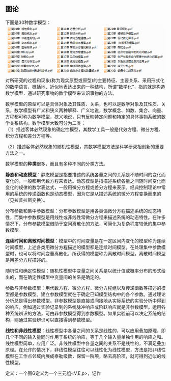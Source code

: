 ## 图论
下面是30种数学模型：
![](2021-06-20-00-20-17.png)
对所研究的过程和现象(称为现实原型或原型)的主要特征、主要关系、采用形式化的数学语言，概括地、近似地表达出来的一种结构，所谓“数学化”，指的就是构造数学模型．通过研究事物的数学模型来认识事物的方法。

数学模型的原型可以是具体对象及其性质、关系，也可以是数学对象及其性质、关系，数学模型有广义和狭义两种解释．广义地说，数学概念、如数、集合、向量、方程都可称为数学模型，狭义地说，只有反映特定问题和特定的具体事物系统的数学关系结构。数学模型大致可分为二类：  
（1）描述客体必然现象的确定性模型，其数学工具一般是代效方程、微分方程、积分方程和差分方程等。


（2）描述客体必然现象的随机性模型，其数学模型方法是科学研究相创新的重要方法之一。

数学模型的**种类**很多，而且有多种不同的分类方法。

**静态和动态模型**：静态模型是指要描述的系统各量之间的关系是不随时间的变化而变化的，一般都用代数方程来表达。动态模型是指描述系统各量之间随时间变化而变化的规律的数学表达式，一般用微分方程或差分方程来表示。经典控制理论中常用的系统的传递函数也是动态模型，因为它是从描述系统的微分方程变换而来的（见拉普拉斯变换）。

分布参数和集中参数模型：分布参数模型是用各类偏微分方程描述系统的动态特性，而集中参数模型是用线性或非线性常微分方程来描述系统的动态特性。在许多情况下，分布参数模型借助于空间离散化的方法，可简化为复杂程度较低的集中参数模型。


**连续时间和离散时间模型**：模型中的时间变量是在一定区间内变化的模型称为连续时间模型，上述各类用微分方程描述的模型都是连续时间模型。在处理集中参数模型时，也可以将时间变量离散化，所获得的模型称为离散时间模型。离散时间模型是用差分方程描述的。


随机性和确定性模型：随机性模型中变量之间关系是以统计值或概率分布的形式给出的，而在确定性模型中变量间的关系是确定的。


参数与非参数模型：用代数方程、微分方程、微分方程组以及传递函数等描述的模型都是参数模型。建立参数模型就在于确定已知模型结构中的各个参数。通过理论分析总是得出参数模型。非参数模型是直接或间接地从实际系统的实验分析中得到的响应，例如通过实验记录到的系统脉冲响应或阶跃响应就是非参数模型。运用各种系统辨识的方法，可由非参数模型得到参数模型。如果实验前可以决定系统的结构，则通过实验辨识可以直接得到参数模型。


**线性和非线性模型**：线性模型中各量之间的关系是线性的，可以应用叠加原理，即几个不同的输入量同时作用于系统的响应，等于几个输入量单独作用的响应之和。线性模型简单，应用广泛。非线性模型中各量之间的关系不是线性的，不满足叠加原理。在允许的情况下，非线性模型往往可以线性化为线性模型，方法是把非线性模型在工作点邻域内展成泰勒级数，保留一阶项，略去高阶项，就可得到近似的线性模型。

定义：一个图G定义为一个三元组<V,E,p>，记作